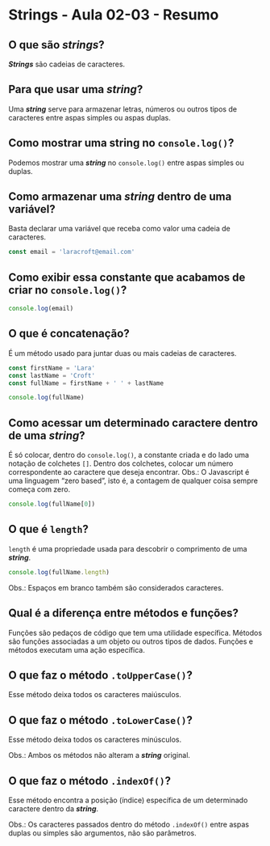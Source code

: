 # Strings - Aula 02-03 - Resumo

## O que são ***strings***?

***Strings*** são cadeias de caracteres.

## Para que usar uma ***string***?

Uma ***string*** serve para armazenar letras, números ou outros tipos de caracteres entre aspas simples ou aspas duplas.

## Como mostrar uma string no `console.log()`?

Podemos mostrar uma ***string*** no `console.log()` entre aspas simples ou duplas.

## Como armazenar uma ***string*** dentro de uma variável?

Basta declarar uma variável que receba como valor uma cadeia de caracteres.

```javascript
const email = 'laracroft@email.com'
```

## Como exibir essa constante que acabamos de criar no `console.log()`?

```javascript
console.log(email)
```

## O que é concatenação?

É um método usado para juntar duas ou mais cadeias de caracteres.

```javascript
const firstName = 'Lara'
const lastName = 'Croft'
const fullName = firstName + ' ' + lastName

console.log(fullName)
```

## Como acessar um determinado caractere dentro de uma ***string***?

É só colocar, dentro do `console.log()`, a constante criada e do lado uma notação de colchetes `[]`. Dentro dos colchetes, colocar um número correspondente ao caractere que deseja encontrar. 
Obs.: O Javascript é uma linguagem “zero based”, isto é, a contagem de qualquer coisa sempre começa com zero.

```javascript
console.log(fullName[0])
```

## O que é `length`?

`length` é uma propriedade usada para descobrir o comprimento de uma ***string***.

```javascript
console.log(fullName.length)
```

Obs.: Espaços em branco também são considerados caracteres.

## Qual é a diferença entre métodos e funções?

Funções são pedaços de código que tem uma utilidade específica.
Métodos são funções associadas a um objeto ou outros tipos de dados.
Funções e métodos executam uma ação específica.

## O que faz o método `.toUpperCase()`?

Esse método deixa todos os caracteres maiúsculos.

## O que faz o método `.toLowerCase()`?

Esse método deixa todos os caracteres minúsculos.

Obs.: Ambos os métodos não alteram a ***string*** original.

## O que faz o método `.indexOf()`?

Esse método encontra a posição (índice) específica de um determinado caractere dentro da ***string***.

Obs.: Os caracteres passados dentro do método `.indexOf()` entre aspas duplas ou simples são argumentos, não são parâmetros.